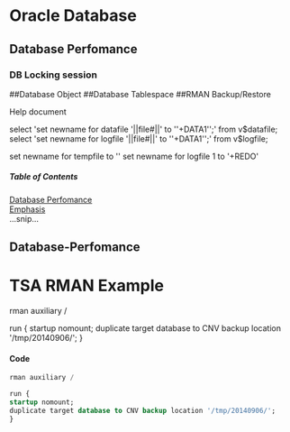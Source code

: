 # Oracle Database
## Database Perfomance
### DB Locking session
##Database Object
##Database Tablespace
##RMAN Backup/Restore

Help document


select 'set newname for datafile '||file#||' to ''+DATA1'';' from v$datafile; 
select 'set newname for logfile '||file#||' to ''+DATA1'';' from v$logfile; 

set newname for tempfile <fileno> to '<path>'
set newname for logfile 1 to '+REDO'




##### Table of Contents  
[Database Perfomance](#Database-Perfomance)  
[Emphasis](#emphasis)  
...snip...    
<a name="headers"/>
## Database-Perfomance






# TSA RMAN Example

rman auxiliary / 

run {
startup nomount;
duplicate target database to CNV backup location '/tmp/20140906/';
}


#### Code
```sql
rman auxiliary / 

run {
startup nomount;
duplicate target database to CNV backup location '/tmp/20140906/';
}
```
